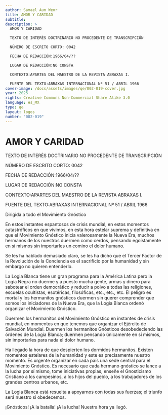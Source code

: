 ```yaml
---
author: Samael Aun Weor
title: AMOR Y CARIDAD
subtitle:
description: >
  AMOR Y CARIDAD

  TEXTO DE INTERÉS DOCTRINARIO NO PROCEDENTE DE TRANSCRIPCIÓN

  NÚMERO DE ESCRITO CORTO: 0042

  FECHA DE REDACCIÓN:1966/04/??

  LUGAR DE REDACCIÓN:NO CONSTA

  CONTEXTO:APARTES DEL MAESTRO DE LA REVISTA ABRAXAS I.

  FUENTE DEL TEXTO:ABRAXAS INTERNACIONAL Nº 51 / ABRIL 1966
cover-image: /docs/assets/images/qe/002-019-cover.jpg
year: 2025
rights: Creative Commons Non-Commercial Share Alike 3.0
language: es_MX
type: qe
layout: logos
number: "002-019"
---
```

# AMOR Y CARIDAD

TEXTO DE INTERÉS DOCTRINARIO NO PROCEDENTE DE TRANSCRIPCIÓN

NÚMERO DE ESCRITO CORTO: 0042

FECHA DE REDACCIÓN:1966/04/??

LUGAR DE REDACCIÓN:NO CONSTA

CONTEXTO:APARTES DEL MAESTRO DE LA REVISTA ABRAXAS I.

FUENTE DEL TEXTO:ABRAXAS INTERNACIONAL Nº 51 / ABRIL 1966

Dirigida a todo el Movimiento Gnóstico

En estos instantes espantosos de crisis mundial, en estos momentos catastróficos en que vivimos, en esta hora estelar suprema y definitiva en que el Movimiento Gnóstico inicia valerosamente la Nueva Era, muchos hermanos de los nuestros duermen como cerdos, pensando egoístamente en sí mismos sin importarles un comino el dolor humano.

Se les ha hablado demasiado claro, se les ha dicho que el Tercer Factor de la Revolución de la Conciencia es el sacrificio por la humanidad y sin embargo no quieren entenderlo.

La Logia Blanca tiene un gran programa para la América Latina pero la Logia Negra no duerme y a puesto mucha gente, armas y dinero para sabotear el orden democrático y reducir a polvo a todas las religiones, escuelas ocultistas, esotéricas, filosóficas, etc., etc., etc. El peligro es mortal y los hermanitos gnósticos duermen sin querer comprender que somos los iniciadores de la Nueva Era, que la Logia Blanca ordenó organizar el Movimiento Gnóstico.

Duermen los hermanitos del Movimiento Gnóstico en instantes de crisis mundial, en momentos en que tenemos que organizar el Ejército de Salvación Mundial. Duermen los hermanitos Gnósticos desobedeciendo las órdenes de la Logia Blanca; duermen pensando únicamente en sí mismos, sin importarles para nada el dolor humano.

Ha llegado la hora de que despierten los dormidos hermanitos. Existen momentos estelares de la humanidad y este es precisamente nuestro momento. Es urgente organizar en cada país una sede central para el Movimiento Gnóstico. Es necesario que cada hermano gnóstico se lance a la lucha por sí mismo, tome iniciativas propias, enseñe el Gnosticismo Cristiano a los campesinos, a los hijos del pueblo, a los trabajadores de los grandes centros urbanos, etc.

La Logia Blanca está resuelta a apoyarnos con todas sus fuerzas; el triunfo será nuestro si obedecemos.

¡Gnósticos! ¡A la batalla! ¡A la lucha! Nuestra hora ya llegó.

